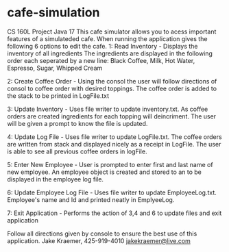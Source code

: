 # cafe-simulation
CS 160L Project
Java 17
This cafe simulator allows you to acess important features of a simulateded cafe. 
When running the application gives the following 6 options to edit the cafe. 
1: Read Inventory - Displays the inventory of all ingredients
The ingredients are displayed in the following order each seperated by a new line:
Black Coffee, Milk, Hot Water, Espresso, Sugar, Whipped Cream

2: Create Coffee Order - Using the consol the user will follow directions of consol to
coffee order with desired toppings. The coffee order is added to the stack to be printed in LogFile.txt

3: Update Inventory - Uses file writer to update inventory.txt. As coffee orders are created
ingredients for each topping will deincriment. The user will be given a prompt to know the file is updated.

4: Update Log File - Uses file writer to update LogFile.txt. The coffee orders are written from stack and
displayed nicely as a receipt in LogFile. The user is able to see all previous coffee orders in logFile. 

5: Enter New Employee - User is prompted to enter first and last name of new employee. An employee object is created and stored to an
to be displayed in the employee log file.

6: Update Employee Log File - Uses file writer to update EmployeeLog.txt. Employee's name and Id
and printed neatly in EmplyeeLog.

7: Exit Application - Performs the action of 3,4 and 6 to update files and exit application

Follow all directions given by console to ensure the best use of this application.
Jake Kraemer,
425-919-4010
jakekraemer@live.com
